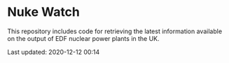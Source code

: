 # Nuke Watch

This repository includes code for retrieving the latest information available on the output of EDF nuclear power plants in the UK.

Last updated: 2020-12-12 00:14